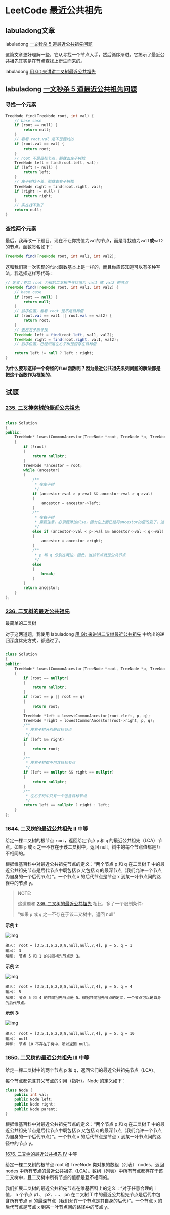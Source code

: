 # LeetCode 最近公共祖先 

## labuladong文章

labuladong [一文秒杀 5 道最近公共祖先问题](https://mp.weixin.qq.com/s/njl6nuid0aalZdH5tuDpqQ)

这篇文章更好理解一些，它从寻找一个节点入手，然后循序渐进。它揭示了最近公共祖先其实是在节点查找上衍生而来的。

labuladong [用 Git 来讲讲二叉树最近公共祖先](https://mp.weixin.qq.com/s/9RKzBcr3I592spAsuMH45g) 

## labuladong [一文秒杀 5 道最近公共祖先问题](https://mp.weixin.qq.com/s/njl6nuid0aalZdH5tuDpqQ)

### 寻找一个元素

```c++
TreeNode find(TreeNode root, int val) {
    // base case
    if (root == null) {
        return null;
    }
    // 看看 root.val 是不是要找的
    if (root.val == val) {
        return root;
    }
    // root 不是目标节点，那就去左子树找
    TreeNode left = find(root.left, val);
    if (left != null) {
        return left;
    }
    // 左子树找不着，那就去右子树找
    TreeNode right = find(root.right, val);
    if (right != null) {
        return right;
    }
    // 实在找不到了
    return null;
}
```

### 查找两个元素

最后，我再改一下题目，现在不让你找值为`val`的节点，而是寻找值为`val1`**或**`val2`的节点，函数签名如下：

```java
TreeNode find(TreeNode root, int val1, int val2);
```

这和我们第一次实现的`find`函数基本上是一样的，而且你应该知道可以有多种写法，我选择这样写代码：

```java
// 定义：在以 root 为根的二叉树中寻找值为 val1 或 val2 的节点
TreeNode find(TreeNode root, int val1, int val2) {
    // base case
    if (root == null) {
        return null;
    }
    // 前序位置，看看 root 是不是目标值
    if (root.val == val1 || root.val == val2) {
        return root;
    }
    // 去左右子树寻找
    TreeNode left = find(root.left, val1, val2);
    TreeNode right = find(root.right, val1, val2);
    // 后序位置，已经知道左右子树是否存在目标值

    return left != null ? left : right;
}
```



**为什么要写这样一个奇怪的`find`函数呢？因为最近公共祖先系列问题的解法都是把这个函数作为框架的**。



## 试题

### [235. 二叉搜索树的最近公共祖先](https://leetcode-cn.com/problems/lowest-common-ancestor-of-a-binary-search-tree/) 



```c++

class Solution
{
public:
	TreeNode* lowestCommonAncestor(TreeNode *root, TreeNode *p, TreeNode *q)
	{
		if (!root)
		{
			return nullptr;
		}
		TreeNode *ancestor = root;
		while (ancestor)
		{
			/**
			 * 在左子树
			 */
			if (ancestor->val > p->val && ancestor->val > q->val)
			{
				ancestor = ancestor->left;
			}
			/**
			 * 在右子树
			 * 需要注意，必须要添加else，因为在上面已经将ancestor的值改变了，这可能导致错误
			 */
			else if (ancestor->val < p->val && ancestor->val < q->val)
			{
				ancestor = ancestor->right;
			}
			/**
			 * p 和 q 分别在两边，因此，当前节点就是公共节点
			 */
			else
			{
				break;
			}
		}
		return ancestor;
	}
};
```





### [236. 二叉树的最近公共祖先](https://leetcode-cn.com/problems/lowest-common-ancestor-of-a-binary-tree/) 

最简单的二叉树

对于这两道题，我使用 labuladong [用 Git 来讲讲二叉树最近公共祖先](https://mp.weixin.qq.com/s/9RKzBcr3I592spAsuMH45g) 中给出的递归深度优先方式，都通过了。

```c++

class Solution
{
public:
	TreeNode* lowestCommonAncestor(TreeNode *root, TreeNode *p, TreeNode *q)
	{
		if (root == nullptr)
		{
			return nullptr;
		}
		if (root == p || root == q)
		{
			return root;
		}
		TreeNode *left = lowestCommonAncestor(root->left, p, q);
		TreeNode *right = lowestCommonAncestor(root->right, p, q);
		/**
		 * 左右子树分别是目标节点
		 */
		if (left && right)
		{
			return root;
		}
		/**
		 * 左右子树都不包含目标节点
		 */
		if (left == nullptr && right == nullptr)
		{
			return nullptr;
		}
		/**
		 * 左右子树中只有一个包含目标节点
		 */
		return left == nullptr ? right : left;
	}
};
```



### [1644. 二叉树的最近公共祖先 II](https://leetcode-cn.com/problems/lowest-common-ancestor-of-a-binary-tree-ii/) 中等

给定一棵二叉树的根节点 `root`，返回给定节点 `p` 和 `q` 的最近公共祖先（LCA）节点。如果 `p` 或 `q` 之一不存在于该二叉树中，返回 null。树中的每个节点值都是互不相同的。

根据维基百科中对最近公共祖先节点的定义：“两个节点 p 和 q 在二叉树 T 中的最近公共祖先节点是后代节点中既包括 p 又包括 q 的最深节点（我们允许一个节点为自身的一个后代节点）”。一个节点 x 的后代节点是节点 x 到某一叶节点间的路径中的节点 y。

> NOTE: 
>
> 这道题和 [236. 二叉树的最近公共祖先](https://leetcode-cn.com/problems/lowest-common-ancestor-of-a-binary-tree/) 相比，多了一个限制条件:
>
> "如果 `p` 或 `q` 之一不存在于该二叉树中，返回 null"
>
> 

**示例 1:**

![img](https://assets.leetcode.com/uploads/2018/12/14/binarytree.png)

```
输入： root = [3,5,1,6,2,0,8,null,null,7,4], p = 5, q = 1
输出： 3
解释： 节点 5 和 1 的共同祖先节点是 3。

```

**示例 2:**

![img](https://assets.leetcode.com/uploads/2018/12/14/binarytree.png)

```
输入： root = [3,5,1,6,2,0,8,null,null,7,4], p = 5, q = 4
输出： 5
解释： 节点 5 和 4 的共同祖先节点是 5。根据共同祖先节点的定义，一个节点可以是自身的后代节点。
```

**示例 3:**

![img](https://assets.leetcode.com/uploads/2018/12/14/binarytree.png)

```
输入： root = [3,5,1,6,2,0,8,null,null,7,4], p = 5, q = 10
输出： null
解释： 节点 10 不存在于树中，所以返回 null。
```





### [1650. 二叉树的最近公共祖先 III](https://leetcode-cn.com/problems/lowest-common-ancestor-of-a-binary-tree-iii/) 中等

给定一棵二叉树中的两个节点 p 和 q，返回它们的最近公共祖先节点（LCA）。

每个节点都包含其父节点的引用（指针）。Node 的定义如下：

```C++
class Node {
    public int val;
    public Node left;
    public Node right;
    public Node parent;
}
```

根据维基百科中对最近公共祖先节点的定义：“两个节点 p 和 q 在二叉树 T 中的最近公共祖先节点是后代节点中既包括 p 又包括 q 的最深节点（我们允许一个节点为自身的一个后代节点）”。一个节点 x 的后代节点是节点 x 到某一叶节点间的路径中的节点 y。

 

[1676. 二叉树的最近公共祖先 IV](https://leetcode-cn.com/problems/lowest-common-ancestor-of-a-binary-tree-iv/) 中等

给定一棵二叉树的根节点 root 和 TreeNode 类对象的数组（列表） nodes，返回 nodes 中所有节点的最近公共祖先（LCA）。数组（列表）中所有节点都存在于该二叉树中，且二叉树中所有节点的值都是互不相同的。

我们扩展二叉树的最近公共祖先节点在维基百科上的定义：“对于任意合理的 i 值， n 个节点 p1 、 p2、...、 pn 在二叉树 T 中的最近公共祖先节点是后代中包含所有节点 pi 的最深节点（我们允许一个节点是其自身的后代）”。一个节点 x 的后代节点是节点 x 到某一叶节点间的路径中的节点 y。


